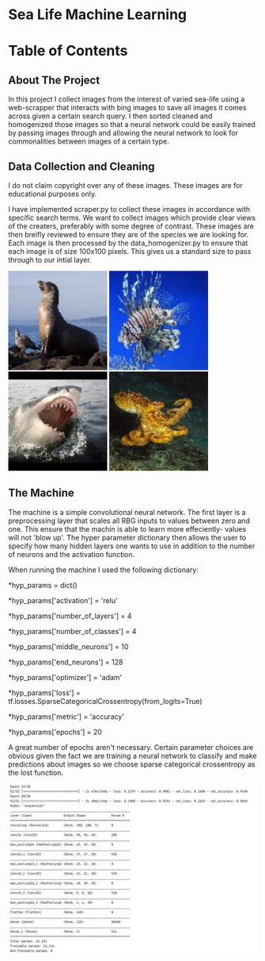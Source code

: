 # Sea Life Machine Learning

<!-- TABLE OF CONTENTS -->
# Table of Contents

## About The Project
 In this project I collect images from the interest of varied sea-life using a web-scrapper that interacts with bing images to save all images it comes across given a certain search query. I then sorted cleaned and homogenized those images so that a neural network could be easily trained by passing images through and allowing the neural network to look for commonalities between images of a certain type. 

## Data Collection and Cleaning
I do not claim copyright over any of these images. These images are for educational purposes only.

I have implemented scraper.py to collect these images in accordance with specific search terms. We want to collect images which provide clear views of the creaters, preferably with some degree of contrast. These images are then breifly reviewed to ensure they are of the species we are looking for. Each image is then processed by the data_homogenizer.py to ensure that each image is of size 100x100 pixels. This gives us a standard size to pass through to our intial layer.

<p>
<img src = "https://github.com/RCSimpson/Sea-Life-Machine-Learning/blob/master/images/0.jpg" width = "200" height = "200" >
<img src = "https://github.com/RCSimpson/Sea-Life-Machine-Learning/blob/master/images/1.jpg" width = "200" height = "200" >
<img src = "https://github.com/RCSimpson/Sea-Life-Machine-Learning/blob/master/images/2.jpg" width = "200" height = "200" >
<img src = "https://github.com/RCSimpson/Sea-Life-Machine-Learning/blob/master/images/7.jpg" width = "200" height = "200" >
</p>


## The Machine

The machine is a simple convolutional neural network. The first layer is a preprocessing layer that scales all RBG inputs to values between zero and one. This ensure that the machin is able to learn more effeciently- values will not 'blow up'. The hyper parameter dictionary then allows the user to specify how many hidden layers one wants to use in addition to the number of neurons and the activation function.


When running the machine I used the following dictionary:

*hyp_params = dict()

*hyp_params['activation'] = 'relu'

*hyp_params['number_of_layers'] = 4

*hyp_params['number_of_classes'] = 4

*hyp_params['middle_neurons'] = 10

*hyp_params['end_neurons'] = 128

*hyp_params['optimizer'] = 'adam'

*hyp_params['loss'] = tf.losses.SparseCategoricalCrossentropy(from_logits=True)

*hyp_params['metric'] = 'accuracy'

*hyp_params['epochs'] =  20

A great number of epochs aren't necessary. Certain parameter choices are obvious given the fact we are training a neural network to classify and make predictions about images so we choose sparse categorical crossentropy as the lost function.

<img src = "https://github.com/RCSimpson/Sea-Life-Machine-Learning/blob/master/images/summary.JPG" >
